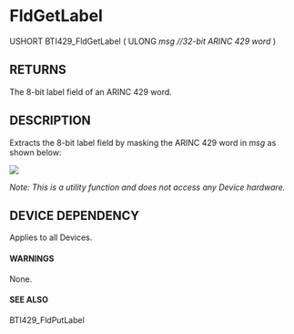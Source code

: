 # **FldGetLabel**

USHORT BTI429\_FldGetLabel ( ULONG *msg //32-bit ARINC 429 word* )

## **RETURNS**

The 8-bit label field of an ARINC 429 word.

## **DESCRIPTION**

Extracts the 8-bit label field by masking the ARINC 429 word in *msg* as shown below:

![](_page_0_Figure_8.jpeg)

*Note: This is a utility function and does not access any Device hardware.*

## **DEVICE DEPENDENCY**

Applies to all Devices.

#### **WARNINGS**

None.

#### **SEE ALSO**

BTI429\_FldPutLabel